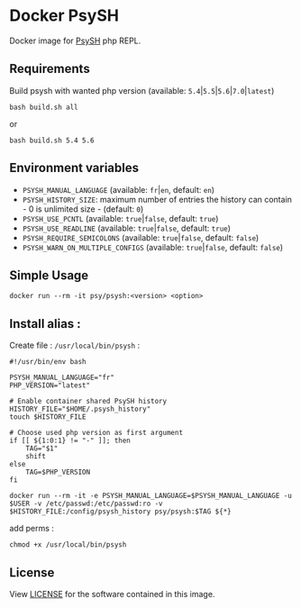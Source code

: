 # Docker PsySH

Docker image for [PsySH](http://psysh.org) php REPL.

## Requirements

Build psysh with wanted php version (available: `5.4`|`5.5`|`5.6`|`7.0`|`latest`)
```
bash build.sh all
```
or
```
bash build.sh 5.4 5.6
```

## Environment variables

- `PSYSH_MANUAL_LANGUAGE` (available: `fr`|`en`, default: `en`)
- `PSYSH_HISTORY_SIZE`: maximum number of entries the history can contain - 0 is unlimited size - (default: `0`)
- `PSYSH_USE_PCNTL` (available: `true`|`false`, default: `true`)
- `PSYSH_USE_READLINE` (available: `true`|`false`, default: `true`)
- `PSYSH_REQUIRE_SEMICOLONS` (available: `true`|`false`, default: `false`)
- `PSYSH_WARN_ON_MULTIPLE_CONFIGS` (available: `true`|`false`, default: `false`)


## Simple Usage

```
docker run --rm -it psy/psysh:<version> <option>
```

## Install alias :

Create file : `/usr/local/bin/psysh` :

```
#!/usr/bin/env bash

PSYSH_MANUAL_LANGUAGE="fr"
PHP_VERSION="latest"

# Enable container shared PsySH history
HISTORY_FILE="$HOME/.psysh_history"
touch $HISTORY_FILE

# Choose used php version as first argument
if [[ ${1:0:1} != "-" ]]; then
    TAG="$1"
    shift
else
    TAG=$PHP_VERSION
fi

docker run --rm -it -e PSYSH_MANUAL_LANGUAGE=$PSYSH_MANUAL_LANGUAGE -u $USER -v /etc/passwd:/etc/passwd:ro -v $HISTORY_FILE:/config/psysh_history psy/psysh:$TAG ${*}

```

add perms :

```
chmod +x /usr/local/bin/psysh
```

## License

View [LICENSE](LICENSE) for the software contained in this image.